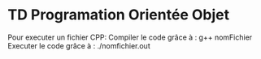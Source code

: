 # TD Programation Orientée Objet
Pour executer un fichier CPP:
Compiler le code grâce à : g++ nomFichier
Executer le code grâce à : ./nomfichier.out